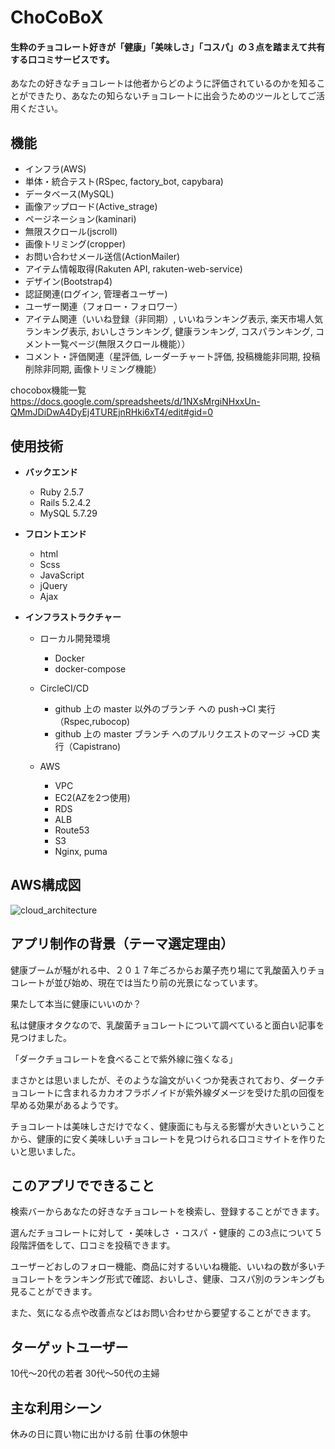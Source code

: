 # ChoCoBoX

#### 生粋のチョコレート好きが「健康」「美味しさ」「コスパ」の３点を踏まえて共有する口コミサービスです。

あなたの好きなチョコレートは他者からどのように評価されているのかを知ることができたり、あなたの知らないチョコレートに出会うためのツールとしてご活用ください。

## 機能

- インフラ(AWS)
- 単体・統合テスト(RSpec, factory_bot, capybara)
- データベース(MySQL)
- 画像アップロード(Active_strage)
- ページネーション(kaminari)
- 無限スクロール(jscroll)
- 画像トリミング(cropper)
- お問い合わせメール送信(ActionMailer)
- アイテム情報取得(Rakuten API, rakuten-web-service)
- デザイン(Bootstrap4)
- 認証関連(ログイン, 管理者ユーザー)
- ユーザー関連（フォロー・フォロワー）
- アイテム関連（いいね登録（非同期）, いいねランキング表示, 楽天市場人気ランキング表示, おいしさランキング, 健康ランキング, コスパランキング, コメント一覧ページ(無限スクロール機能））
- コメント・評価関連（星評価, レーダーチャート評価, 投稿機能非同期, 投稿削除非同期, 画像トリミング機能）


chocobox機能一覧
https://docs.google.com/spreadsheets/d/1NXsMrgiNHxxUn-QMmJDiDwA4DyEj4TUREjnRHki6xT4/edit#gid=0


## 使用技術

- **バックエンド**

  - Ruby 2.5.7
  - Rails 5.2.4.2
  - MySQL 5.7.29

- **フロントエンド**

  - html
  - Scss
  - JavaScript
  - jQuery
  - Ajax

- **インフラストラクチャー**

  - ローカル開発環境

    - Docker
    - docker-compose

  - CircleCI/CD

    - github 上の master 以外のブランチ への push→CI 実行（Rspec,rubocop)
    - github 上の master ブランチ へのプルリクエストのマージ →CD 実行（Capistrano)

  - AWS
    - VPC
    - EC2(AZを2つ使用)
    - RDS
    - ALB
    - Route53
    - S3
    - Nginx, puma

## AWS構成図

![cloud_architecture](https://raw.github.com/wiki/teamchocol/chocobox/images/AWS.jpg)

## アプリ制作の背景（テーマ選定理由）
健康ブームが騒がれる中、２０１７年ごろからお菓子売り場にて乳酸菌入りチョコレートが並び始め、現在では当たり前の光景になっています。

果たして本当に健康にいいのか？

私は健康オタクなので、乳酸菌チョコレートについて調べていると面白い記事を見つけました。

「ダークチョコレートを食べることで紫外線に強くなる」

まさかとは思いましたが、そのような論文がいくつか発表されており、ダークチョコレートに含まれるカカオフラボノイドが紫外線ダメージを受けた肌の回復を早める効果があるようです。

チョコレートは美味しさだけでなく、健康面にも与える影響が大きいということから、健康的に安く美味しいチョコレートを見つけられる口コミサイトを作りたいと思いました。

## このアプリでできること
検索バーからあなたの好きなチョコレートを検索し、登録することができます。

選んだチョコレートに対して
・美味しさ
・コスパ
・健康的
この3点について５段階評価をして、口コミを投稿できます。

ユーザーどおしのフォロー機能、商品に対するいいね機能、いいねの数が多いチョコレートをランキング形式で確認、おいしさ、健康、コスパ別のランキングも見ることができます。

また、気になる点や改善点などはお問い合わせから要望することができます。

## ターゲットユーザー
10代〜20代の若者
30代〜50代の主婦

## 主な利用シーン
休みの日に買い物に出かける前
仕事の休憩中
